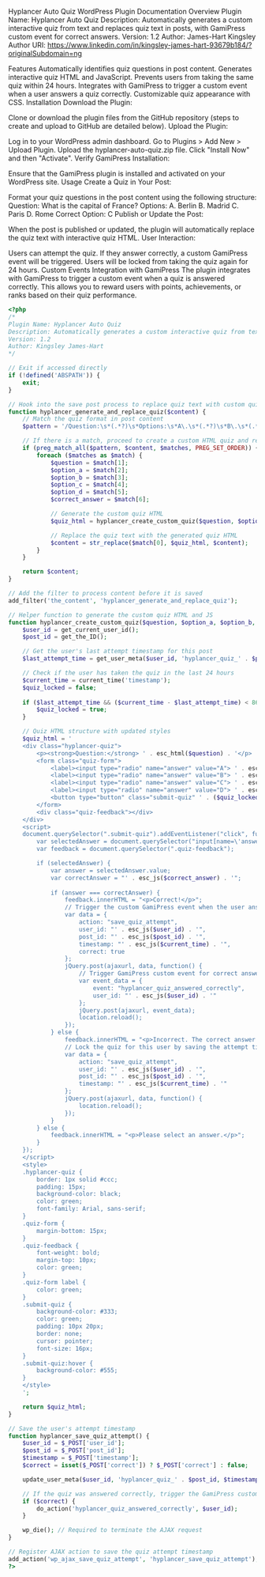 Hyplancer Auto Quiz WordPress Plugin Documentation
Overview
Plugin Name: Hyplancer Auto Quiz
Description: Automatically generates a custom interactive quiz from text and replaces quiz text in posts, with GamiPress custom event for correct answers.
Version: 1.2
Author: James-Hart Kingsley
Author URI: https://www.linkedin.com/in/kingsley-james-hart-93679b184/?originalSubdomain=ng

Features
Automatically identifies quiz questions in post content.
Generates interactive quiz HTML and JavaScript.
Prevents users from taking the same quiz within 24 hours.
Integrates with GamiPress to trigger a custom event when a user answers a quiz correctly.
Customizable quiz appearance with CSS.
Installation
Download the Plugin:

Clone or download the plugin files from the GitHub repository (steps to create and upload to GitHub are detailed below).
Upload the Plugin:

Log in to your WordPress admin dashboard.
Go to Plugins > Add New > Upload Plugin.
Upload the hyplancer-auto-quiz.zip file.
Click "Install Now" and then "Activate".
Verify GamiPress Installation:

Ensure that the GamiPress plugin is installed and activated on your WordPress site.
Usage
Create a Quiz in Your Post:

Format your quiz questions in the post content using the following structure:
Question: What is the capital of France?
Options:
A. Berlin
B. Madrid
C. Paris
D. Rome
Correct Option: C
Publish or Update the Post:

When the post is published or updated, the plugin will automatically replace the quiz text with interactive quiz HTML.
User Interaction:

Users can attempt the quiz. If they answer correctly, a custom GamiPress event will be triggered.
Users will be locked from taking the quiz again for 24 hours.
Custom Events Integration with GamiPress
The plugin integrates with GamiPress to trigger a custom event when a quiz is answered correctly. This allows you to reward users with points, achievements, or ranks based on their quiz performance.

```php
<?php
/*
Plugin Name: Hyplancer Auto Quiz
Description: Automatically generates a custom interactive quiz from text and replaces quiz text in posts, with GamiPress custom event for correct answers.
Version: 1.2
Author: Kingsley James-Hart
*/

// Exit if accessed directly
if (!defined('ABSPATH')) {
    exit;
}

// Hook into the save post process to replace quiz text with custom quiz HTML
function hyplancer_generate_and_replace_quiz($content) {
    // Match the quiz format in post content
    $pattern = '/Question:\s*(.*?)\s*Options:\s*A\.\s*(.*?)\s*B\.\s*(.*?)\s*C\.\s*(.*?)\s*D\.\s*(.*?)\s*Correct Option:\s*(.*?)\s*(?=\n|$)/s';

    // If there is a match, proceed to create a custom HTML quiz and replace the content
    if (preg_match_all($pattern, $content, $matches, PREG_SET_ORDER)) {
        foreach ($matches as $match) {
            $question = $match[1];
            $option_a = $match[2];
            $option_b = $match[3];
            $option_c = $match[4];
            $option_d = $match[5];
            $correct_answer = $match[6];

            // Generate the custom quiz HTML
            $quiz_html = hyplancer_create_custom_quiz($question, $option_a, $option_b, $option_c, $option_d, $correct_answer);

            // Replace the quiz text with the generated quiz HTML
            $content = str_replace($match[0], $quiz_html, $content);
        }
    }

    return $content;
}

// Add the filter to process content before it is saved
add_filter('the_content', 'hyplancer_generate_and_replace_quiz');

// Helper function to generate the custom quiz HTML and JS
function hyplancer_create_custom_quiz($question, $option_a, $option_b, $option_c, $option_d, $correct_answer) {
    $user_id = get_current_user_id();
    $post_id = get_the_ID();

    // Get the user's last attempt timestamp for this post
    $last_attempt_time = get_user_meta($user_id, 'hyplancer_quiz_' . $post_id, true);

    // Check if the user has taken the quiz in the last 24 hours
    $current_time = current_time('timestamp');
    $quiz_locked = false;
    
    if ($last_attempt_time && ($current_time - $last_attempt_time) < 86400) { // 86400 seconds = 24 hours
        $quiz_locked = true;
    }

    // Quiz HTML structure with updated styles
    $quiz_html = '
    <div class="hyplancer-quiz">
        <p><strong>Question:</strong> ' . esc_html($question) . '</p>
        <form class="quiz-form">
            <label><input type="radio" name="answer" value="A"> ' . esc_html($option_a) . '</label><br>
            <label><input type="radio" name="answer" value="B"> ' . esc_html($option_b) . '</label><br>
            <label><input type="radio" name="answer" value="C"> ' . esc_html($option_c) . '</label><br>
            <label><input type="radio" name="answer" value="D"> ' . esc_html($option_d) . '</label><br>
            <button type="button" class="submit-quiz" ' . ($quiz_locked ? 'disabled' : '') . '>Submit</button>
        </form>
        <div class="quiz-feedback"></div>
    </div>
    <script>
    document.querySelector(".submit-quiz").addEventListener("click", function() {
        var selectedAnswer = document.querySelector("input[name=\'answer\']:checked");
        var feedback = document.querySelector(".quiz-feedback");

        if (selectedAnswer) {
            var answer = selectedAnswer.value;
            var correctAnswer = "' . esc_js($correct_answer) . '";
            
            if (answer === correctAnswer) {
                feedback.innerHTML = "<p>Correct!</p>";
                // Trigger the custom GamiPress event when the user answers correctly
                var data = {
                    action: "save_quiz_attempt",
                    user_id: "' . esc_js($user_id) . '",
                    post_id: "' . esc_js($post_id) . '",
                    timestamp: "' . esc_js($current_time) . '",
                    correct: true
                };
                jQuery.post(ajaxurl, data, function() {
                    // Trigger GamiPress custom event for correct answer
                    var event_data = {
                        event: "hyplancer_quiz_answered_correctly",
                        user_id: "' . esc_js($user_id) . '"
                    };
                    jQuery.post(ajaxurl, event_data);
                    location.reload();
                });
            } else {
                feedback.innerHTML = "<p>Incorrect. The correct answer is " + correctAnswer + ".</p>";
                // Lock the quiz for this user by saving the attempt timestamp
                var data = {
                    action: "save_quiz_attempt",
                    user_id: "' . esc_js($user_id) . '",
                    post_id: "' . esc_js($post_id) . '",
                    timestamp: "' . esc_js($current_time) . '"
                };
                jQuery.post(ajaxurl, data, function() {
                    location.reload();
                });
            }
        } else {
            feedback.innerHTML = "<p>Please select an answer.</p>";
        }
    });
    </script>
    <style>
    .hyplancer-quiz { 
        border: 1px solid #ccc; 
        padding: 15px; 
        background-color: black; 
        color: green; 
        font-family: Arial, sans-serif;
    }
    .quiz-form { 
        margin-bottom: 15px; 
    }
    .quiz-feedback { 
        font-weight: bold; 
        margin-top: 10px; 
        color: green;
    }
    .quiz-form label { 
        color: green; 
    }
    .submit-quiz { 
        background-color: #333; 
        color: green; 
        padding: 10px 20px; 
        border: none; 
        cursor: pointer; 
        font-size: 16px; 
    }
    .submit-quiz:hover {
        background-color: #555; 
    }
    </style>
    ';

    return $quiz_html;
}

// Save the user's attempt timestamp
function hyplancer_save_quiz_attempt() {
    $user_id = $_POST['user_id'];
    $post_id = $_POST['post_id'];
    $timestamp = $_POST['timestamp'];
    $correct = isset($_POST['correct']) ? $_POST['correct'] : false;

    update_user_meta($user_id, 'hyplancer_quiz_' . $post_id, $timestamp);

    // If the quiz was answered correctly, trigger the GamiPress custom event
    if ($correct) {
        do_action('hyplancer_quiz_answered_correctly', $user_id);
    }

    wp_die(); // Required to terminate the AJAX request
}

// Register AJAX action to save the quiz attempt timestamp
add_action('wp_ajax_save_quiz_attempt', 'hyplancer_save_quiz_attempt');
?>
